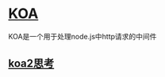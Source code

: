 # [KOA](https://github.com/koajs/koa)

KOA是一个用于处理node.js中http请求的中间件

## [koa2思考](https://juejin.im/post/5decf130f265da339565d40e)

